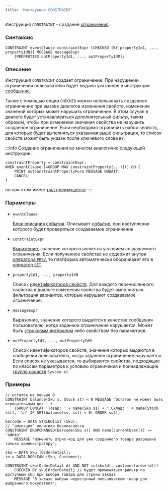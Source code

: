 ```yaml
---
title: 'Инструкция CONSTRAINT'
---
```


Инструкция `CONSTRAINT` - создание [ограничения](Constraints.md).

### Синтаксис

```
CONSTRAINT eventClause constraintExpr [CHECKED [BY propertyId1, ..., propertyIdN]] MESSAGE messageExpr
    [PROPERTIES outPropertyId1, ..., outPropertyIdM];
```

### Описание

Инструкция `CONSTRAINT` создает ограничение. При нарушении ограничения пользователю будет выдано указанное в инструкции [сообщение](Constraints.md#message).

Также с помощью опции `CHECKED` можно использовать созданное ограничение при вызове диалогов изменения свойств, изменение значений которых может нарушить ограничение. В этом случае в диалоге будет устанавливаться дополнительный фильтр, таким образом, чтобы при изменении значения свойства не нарушить созданное ограничение. Если необходимо ограничить набор свойств, для которых будет выполняться указанная выше фильтрация, то список свойств может быть указан после ключевого слова `BY`.


:::info
Создание ограничения во многом аналогично следующей инструкции:

```lsf
constraintProperty = constraintExpr;
WHEN eventClause [=GROUP MAX constraintProperty(...)]() DO {
    PRINT outConstraintPropertyForm MESSAGE NOWAIT;
    CANCEL;
}
```

но при этом имеет [ряд преимуществ](Constraints.md).
:::

### Параметры

- `eventClause`

    [Блок описания события](Event_description_block.md). Описывает [событие](Events.md), при наступлении которого будет проверяться создаваемое ограничение.

- `constraintExpr`

    [Выражение](Expression.md), значение которого является условием создаваемого ограничения. Если полученное свойство не содержит внутри [оператора `PREV`](PREV_operator.md), то платформа автоматически оборачивает его в [оператор `SET`](Change_operators_SET_CHANGED_etc.md).

- `propertyId1, ..., propertyIdN`

    Список [идентификаторов свойств](IDs.md#propertyid). Для каждого перечисленного свойства в диалоге изменения свойства будет выполняться фильтрация вариантов, которые нарушают создаваемое ограничение.

- `messageExpr`

    Выражение, значение которого выдаётся в качестве сообщения пользователю, когда заданное ограничение нарушается. Может быть [строковым литералом](IDs.md#strliteral) либо свойством без параметров.

- `outPropertyId1, ..., outPropertyIdM`

    Список идентификаторов свойств, значения которых выдаются в сообщении пользователю, когда заданное ограничение нарушается. Если список не указывается, то выбираются свойства, подходящие по классам параметров к условию ограничения и принадлежащие [группе свойств](Groups_of_properties_and_actions.md) `System.id`.

### Примеры

```lsf
// остаток не меньше 0
CONSTRAINT balance(Sku s, Stock st) < 0 MESSAGE 'Остаток не может быть отрицательным для ' + 
    (GROUP CONCAT 'Товар: ' + name(Sku ss) + ' Склад: ' + name(Stock sst), '\n' IF SET(balance(ss, sst) < 0) ORDER sst);

barcode = DATA STRING[15] (Sku);
// "эмуляция" политики безопасности
CONSTRAINT DROPCHANGED(barcode(Sku s)) AND name(currentUser()) != 'admin' 
    MESSAGE 'Изменять штрих-код для уже созданного товара разрешено только администратору';

sku = DATA Sku (OrderDetail);
in = DATA BOOLEAN (Sku, Customer);

CONSTRAINT sku(OrderDetail d) AND NOT in(sku(d), customer(order(d)))
    CHECKED BY sku[OrderDetail] // будет применяться фильтр по доступным sku при выборе товара для строки заказа
    MESSAGE 'В заказе выбран недоступный пользователю товар для выбранного покупателя';
```

